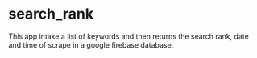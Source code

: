 # search_rank
This app intake a list of keywords and then returns the search rank, date and time of scrape in a google firebase database. 
